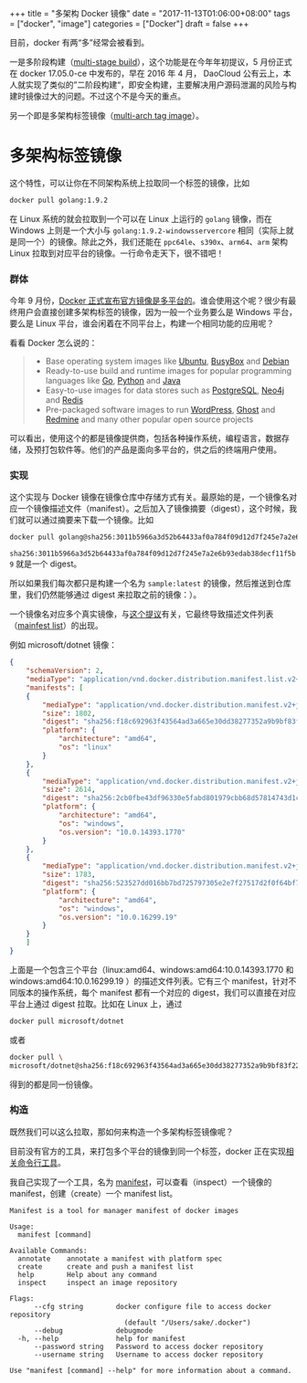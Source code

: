 +++
title = "多架构 Docker 镜像"
date = "2017-11-13T01:06:00+08:00"
tags = ["docker", "image"]
categories = ["Docker"]
draft = false
+++

目前，docker 有两“多”经常会被看到。

 一是多阶段构建（[multi-stage build](https://github.com/moby/moby/issues/31067)），这个功能是在今年年初提议，5 月份正式在 docker 17.05.0-ce 中发布的，早在 2016 年 4 月， DaoCloud 公有云上，本人就实现了类似的”二阶段构建“，即安全构建，主要解决用户源码泄漏的风险与构建时镜像过大的问题。不过这个不是今天的重点。

另一个即是多架构标签镜像（[multi-arch tag image](https://github.com/moby/moby/issues/15866)）。

# 多架构标签镜像

这个特性，可以让你在不同架构系统上拉取同一个标签的镜像，比如

```bash
docker pull golang:1.9.2
```

在 Linux 系统的就会拉取到一个可以在 Linux 上运行的 `golang` 镜像，而在 Windows 上则是一个大小与 `golang:1.9.2-windowsservercore` 相同（实际上就是同一个）的镜像。除此之外，我们还能在 `ppc64le`、`s390x`、`arm64`、`arm` 架构 Linux 拉取到对应平台的镜像。一行命令走天下，很不错吧！

### 群体

今年 9 月份，[Docker 正式宣布官方镜像是多平台的](https://blog.docker.com/2017/09/docker-official-images-now-multi-platform/)。谁会使用这个呢？很少有最终用户会直接创建多架构标签的镜像，因为一般一个业务要么是 Windows 平台，要么是 Linux 平台，谁会闲着在不同平台上，构建一个相同功能的应用呢？

看看 Docker 怎么说的：

> - Base operating system images like [Ubuntu](https://store.docker.com/images/ubuntu), [BusyBox](https://store.docker.com/images/busybox) and [Debian](https://store.docker.com/images/debian)
> - Ready-to-use build and runtime images for popular programming languages like [Go](https://store.docker.com/images/golang), [Python](https://store.docker.com/images/python) and [Java](https://store.docker.com/images/openjdk)
> - Easy-to-use images for data stores such as [PostgreSQL](https://store.docker.com/images/postgres), [Neo4j](https://store.docker.com/images/neo4j) and [Redis](https://store.docker.com/images/redis)
> - Pre-packaged software images to run [WordPress](https://store.docker.com/images/wordpress), [Ghost](https://store.docker.com/images/ghost) and [Redmine](https://store.docker.com/images/redmine) and many other popular open source projects

可以看出，使用这个的都是镜像提供商，包括各种操作系统，编程语言，数据存储，及预打包软件等。他们的产品是面向多平台的，供之后的终端用户使用。

### 实现

这个实现与 Docker 镜像在镜像仓库中存储方式有关。最原始的是，一个镜像名对应一个镜像描述文件（manifest）。之后加入了镜像摘要（digest），这个时候，我们就可以通过摘要来下载一个镜像。比如

```bash
docker pull golang@sha256:3011b5966a3d52b64433af0a784f09d12d7f245e7a2e6b93edab38decf11f5b9
```

`sha256:3011b5966a3d52b64433af0a784f09d12d7f245e7a2e6b93edab38decf11f5b9` 就是一个 digest。

所以如果我们每次都只是构建一个名为 `sample:latest` 的镜像，然后推送到仓库里，我们仍然能够通过 digest 来拉取之前的镜像：）。

一个镜像名对应多个真实镜像，与[这个提议](https://github.com/docker/distribution/pull/1068)有关，它最终导致描述文件列表（[mainfest list](https://github.com/docker/distribution/blob/master/docs/spec/manifest-v2-2.md#manifest-list)）的出现。

例如 microsoft/dotnet 镜像：

```json
{
    "schemaVersion": 2,
    "mediaType": "application/vnd.docker.distribution.manifest.list.v2+json",
    "manifests": [
    {
        "mediaType": "application/vnd.docker.distribution.manifest.v2+json",
        "size": 1802,
        "digest": "sha256:f18c692963f43564ad3a665e30dd38277352a9b9bf83f221f50d3fa77802b3e6",
        "platform": {
            "architecture": "amd64",
            "os": "linux"
        }
    },
    {
        "mediaType": "application/vnd.docker.distribution.manifest.v2+json",
        "size": 2614,
        "digest": "sha256:2cb0fbe43df96330e5fabd801979cbb68d57814743d1c2805a585525793b6b2e",
        "platform": {
            "architecture": "amd64",
            "os": "windows",
            "os.version": "10.0.14393.1770"
        }
    },
    {
        "mediaType": "application/vnd.docker.distribution.manifest.v2+json",
        "size": 1783,
        "digest": "sha256:523527dd016bb7bd725797305e2e7f27517d2f0f64bf77338f2cb16dc3cb92b6",
        "platform": {
            "architecture": "amd64",
            "os": "windows",
            "os.version": "10.0.16299.19"
        }
    }
    ]
}
```

上面是一个包含三个平台（linux:amd64、windows:amd64:10.0.14393.1770 和 windows:amd64:10.0.16299.19 ）的描述文件列表。它有三个 manifest，针对不同版本的操作系统，每个 manifest 都有一个对应的 digest，我们可以直接在对应平台上通过 digest 拉取。比如在 Linux 上，通过 

``` bash
docker pull microsoft/dotnet
```

或者

````bash
docker pull \
microsoft/dotnet@sha256:f18c692963f43564ad3a665e30dd38277352a9b9bf83f221f50d3fa77802b3e6
````

得到的都是同一份镜像。

### 构造

既然我们可以这么拉取，那如何来构造一个多架构标签镜像呢？

目前没有官方的工具，来打包多个平台的镜像到同一个标签，docker 正在实现[相关命令行工具](https://github.com/docker/cli/pull/138)。

我自己实现了一个工具，名为 [manifest](https://github.com/sakeven/manifest)，可以查看（inspect）一个镜像的 manifest，创建（create）一个 manifest list。

```
Manifest is a tool for manager manifest of docker images

Usage:
  manifest [command]

Available Commands:
  annotate    annotate a manifest with platform spec
  create      create and push a manifest list
  help        Help about any command
  inspect     inspect an image repository

Flags:
      --cfg string        docker configure file to access docker repository 
                            (default "/Users/sake/.docker")
      --debug             debugmode
  -h, --help              help for manifest
      --password string   Password to access docker repository
      --username string   Username to access docker repository

Use "manifest [command] --help" for more information about a command.
```


